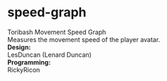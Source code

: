 # speed-graph
Toribash Movement Speed Graph\
Measures the movement speed of the player avatar.\
**Design:**\
LesDuncan (Lenard Duncan)\
**Programming:**\
RickyRicon
